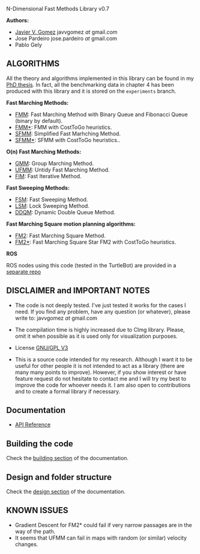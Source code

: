 N-Dimensional Fast Methods Library v0.7

**Authors:**
 - [Javier V. Gomez](http://jvgomez.github.io) javvgomez _at_ gmail.com
 - Jose Pardeiro jose.pardeiro _at_ gmail.com
 - Pablo Gely

## ALGORITHMS
All the theory and algorithms implemented in this library can be found in my [PhD thesis](doc/files/phd_thesis.pdf). In fact, all the benchmarking data in chapter 4 has been produced with this library and it is stored on the `experiments` branch.


**Fast Marching Methods:**
- [FMM](http://jvgomez.github.io/fast_methods/classFMM.html): Fast Marching Method with Binary Queue and Fibonacci Queue (binary by default).
- [FMM*](http://jvgomez.github.io/fast_methods/classFMMStar.html): FMM with CostToGo heuristics.
- [SFMM](http://jvgomez.github.io/fast_methods/classSFMM.html): Simplified Fast Marhching Method.
- [SFMM*](http://jvgomez.github.io/fast_methods/classSFMMStar.html): SFMM with CostToGo heuristics..

**O(n) Fast Marching Methods:**
- [GMM](http://jvgomez.github.io/fast_methods/classGMM.html): Group Marching Method.
- [UFMM](http://jvgomez.github.io/fast_methods/classUFMM.html): Untidy Fast Marching Method.
- [FIM](http://jvgomez.github.io/fast_methods/classFIM.html): Fast Iterative Method.

**Fast Sweeping Methods:**
- [FSM](http://jvgomez.github.io/fast_methods/classFSM.html): Fast Sweeping Method.
- [LSM](http://jvgomez.github.io/fast_methods/classLSM.html): Lock Sweeping Method.
- [DDQM](http://jvgomez.github.io/fast_methods/classDDQM.html): Dynamic Double Queue Method.

**Fast Marching Square motion planning algorithms:**
- [FM2](http://jvgomez.github.io/fast_methods/classFM2.html): Fast Marching Square Method.
- [FM2*](http://jvgomez.github.io/fast_methods/classFM2Star.html): Fast Marching Square Star FM2 with CostToGo heuristics.

**ROS**

ROS nodes using this code (tested in the TurtleBot) are provided in a [separate repo](https://github.com/jpardeiro/fastmarching_node)


## DISCLAIMER and IMPORTANT NOTES

- The code is not deeply tested. I've just tested it works for the cases I need. If you find any problem, have any question (or whatever), please write to: javvgomez _at_ gmail.com

- The compilation time is highly increased due to CImg library. Please, omit it when possible as it is used only for visualization purposes.

- License [GNU/GPL V3](http://www.gnu.org/copyleft/gpl.html)

- This is a source code intended for my research. Although I want it to be useful for other people it is not intended to act as a library (there are many many points to improve). However, if you show interest or have feature request do not hesitate to contact me and I will try my best to improve the code for whoever needs it. I am also open to contributions and to create a formal library if necessary.


## Documentation

- [API Reference](http://jvgomez.github.io/fast_methods/)


## Building the code
Check the [building section](http://jvgomez.github.io/fast_methods/md_markdown_building.html) of the documentation.


## Design and folder structure
Check the [design section](http://jvgomez.github.io/fast_methods/md_markdown_design.html) of the documentation.


## KNOWN ISSUES

- Gradient Descent for FM2* could fail if very narrow passages are in the way of the path.
- It seems that UFMM can fail in maps with random (or similar) velocity changes.